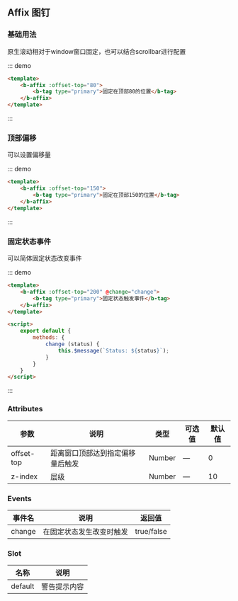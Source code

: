 ## Affix 图钉

### 基础用法

原生滚动相对于window窗口固定，也可以结合scrollbar进行配置

::: demo
```html
<template>
    <b-affix :offset-top="80">
        <b-tag type="primary">固定在顶部80的位置</b-tag>
    </b-affix>
</template>
```
:::

### 顶部偏移

可以设置偏移量

::: demo
```html
<template>
    <b-affix :offset-top="150">
        <b-tag type="primary">固定在顶部150的位置</b-tag>
    </b-affix>
</template>
```
:::

### 固定状态事件

可以简体固定状态改变事件

::: demo
```html
<template>
    <b-affix :offset-top="200" @change="change">
        <b-tag type="primary">固定状态触发事件</b-tag>
    </b-affix>
</template>

<script>
    export default {
        methods: {
            change (status) {
                this.$message(`Status: ${status}`);
            }
        }
    }
</script>
```
:::

### Attributes

| 参数      | 说明    | 类型      | 可选值       | 默认值   |
|---------- |-------- |---------- |-------------  |-------- |
| offset-top     | 距离窗口顶部达到指定偏移量后触发   | Number  |  —   |   0  |
| z-index    | 层级   | Number  |  —   |   10  |

### Events

| 事件名      | 说明    | 返回值      |
|---------- |-------- |---------- |
| change    | 在固定状态发生改变时触发   | true/false  |

### Slot

| 名称      | 说明    |
|---------- |-------- |
| default     | 警告提示内容   |
